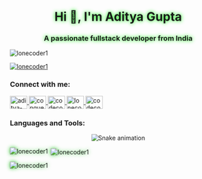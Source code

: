 <h1 align="center" style="text-shadow: 0 0 10px #00ff00;">Hi 👋, I'm Aditya Gupta</h1>
<h3 align="center" style="text-shadow: 0 0 10px #00ff00;">A passionate fullstack developer from India</h3>

<p align="left"> 
  <img src="https://komarev.com/ghpvc/?username=lonecoder1&label=Profile%20views&color=0e75b6&style=flat" alt="lonecoder1" /> 
</p>

<p align="left"> 
  <a href="https://github.com/ryo-ma/github-profile-trophy">
    <img src="https://github-profile-trophy.vercel.app/?username=lonecoder1" alt="lonecoder1" />
  </a> 
</p>

<h3 align="left">Connect with me:</h3>
<p align="left">
  <a href="https://www.linkedin.com/in/aditya-gupta-8b472627a" target="blank">
    <img align="center" src="https://raw.githubusercontent.com/rahuldkjain/github-profile-readme-generator/master/src/images/icons/Social/linked-in-alt.svg" alt="aditya-gupta" height="30" width="40" />
  </a>
  <a href="https://www.codechef.com/users/conqueror111" target="blank">
    <img align="center" src="https://cdn.jsdelivr.net/npm/simple-icons@3.1.0/icons/codechef.svg" alt="conqueror111" height="30" width="40" />
  </a>
  <a href="https://codeforces.com/profile/codecommander6" target="blank">
    <img align="center" src="https://raw.githubusercontent.com/rahuldkjain/github-profile-readme-generator/master/src/images/icons/Social/codeforces.svg" alt="codecommander6" height="30" width="40" />
  </a>
  <a href="https://leetcode.com/u/lonecoder1/" target="blank">
    <img align="center" src="https://raw.githubusercontent.com/rahuldkjain/github-profile-readme-generator/master/src/images/icons/Social/leet-code.svg" alt="lonecoder1" height="30" width="40" />
  </a>
  <a href="https://www.geeksforgeeks.org/user/codecomma4jug/" target="blank">
    <img align="center" src="https://raw.githubusercontent.com/rahuldkjain/github-profile-readme-generator/master/src/images/icons/Social/geeks-for-geeks.svg" alt="codecomma4jug" height="30" width="40" />
  </a>
</p>

<h3 align="left">Languages and Tools:</h3>
<p align="left">
  <!-- no changes here — original icon list retained -->
  <!-- ... your language/tool icons ... -->
</p>

<!-- 🐍 Snake Contribution Animation -->
<p align="center">
  <img src="https://github.com/lonecoder1/lonecoder1/blob/output/github-contribution-grid-snake.svg" alt="Snake animation" />
</p>

<!-- 📊 Stats with Green Shadow -->
<p>
  <img align="left" src="https://github-readme-stats.vercel.app/api/top-langs?username=lonecoder1&show_icons=true&locale=en&layout=compact" alt="lonecoder1" style="filter: drop-shadow(0 0 5px limegreen);" />
</p>

<p>
  &nbsp;<img align="center" src="https://github-readme-stats.vercel.app/api?username=lonecoder1&show_icons=true&locale=en" alt="lonecoder1" style="filter: drop-shadow(0 0 5px limegreen);" />
</p>

<p>
  <img align="center" src="https://github-readme-streak-stats.herokuapp.com/?user=lonecoder1&" alt="lonecoder1" style="filter: drop-shadow(0 0 5px limegreen);" />
</p>
